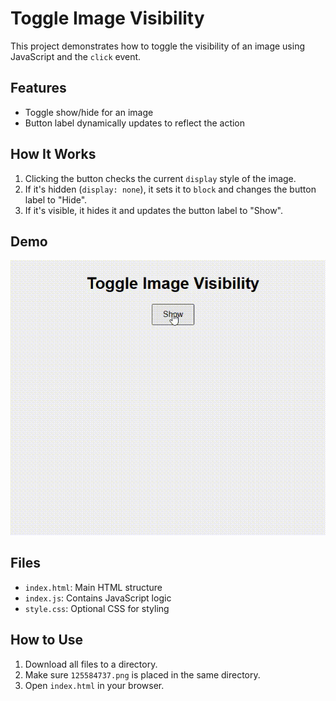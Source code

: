# Toggle Image Visibility

This project demonstrates how to toggle the visibility of an image using JavaScript and the `click` event.

## Features

- Toggle show/hide for an image
- Button label dynamically updates to reflect the action

## How It Works

1. Clicking the button checks the current `display` style of the image.
2. If it's hidden (`display: none`), it sets it to `block` and changes the button label to "Hide".
3. If it's visible, it hides it and updates the button label to "Show".

## Demo

![demo](preview.gif)

## Files

- `index.html`: Main HTML structure
- `index.js`: Contains JavaScript logic
- `style.css`: Optional CSS for styling

## How to Use

1. Download all files to a directory.
2. Make sure `125584737.png` is placed in the same directory.
3. Open `index.html` in your browser.

